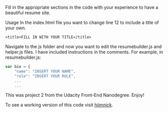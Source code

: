 Fill in the appropriate sections in the code with your experience to have a beautiful resume site.

Usage
In the index.html file you want to change line 12 to include a title of your own.

```<title>FILL IN WITH YOUR TITLE</title>```

Navigate to the js folder and now you want to edit the resumebuilder.js and helper.js files. I have included instructions in the comments.
For example, in resumebuilder.js:
```Javascript
var bio = {
    "name": "INSERT YOUR NAME",
    "role": "INSERT YOUR ROLE",
    ...
    ...
```

This was project 2 from the Udacity Front-End Nanodegree.
Enjoy!


To see a working version of this code visit [hiimnick](www.hiimnick.com).

